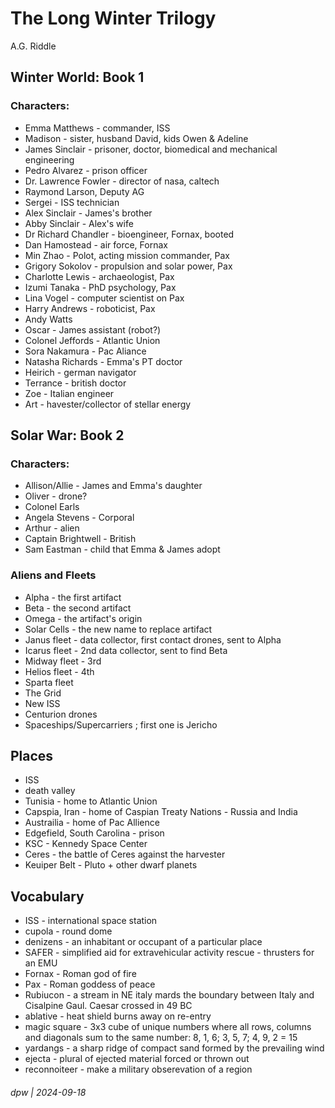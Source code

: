 # The Long Winter Trilogy

A.G. Riddle

## Winter World: Book 1

### Characters: 

* Emma Matthews - commander, ISS
* Madison - sister, husband David, kids Owen & Adeline
* James Sinclair - prisoner, doctor, biomedical and mechanical engineering
* Pedro Alvarez - prison officer
* Dr. Lawrence Fowler - director of nasa, caltech
* Raymond Larson, Deputy AG
* Sergei - ISS technician
* Alex Sinclair - James's brother
* Abby Sinclair - Alex's wife
* Dr Richard Chandler - bioengineer, Fornax, booted
* Dan Hamostead - air force, Fornax
* Min Zhao - Polot, acting mission commander, Pax
* Grigory Sokolov - propulsion and solar power, Pax
* Charlotte Lewis - archaeologist, Pax
* Izumi Tanaka - PhD psychology, Pax
* Lina Vogel - computer scientist on Pax
* Harry Andrews - roboticist, Pax
* Andy Watts
* Oscar - James assistant (robot?)
* Colonel Jeffords - Atlantic Union
* Sora Nakamura - Pac Aliance
* Natasha Richards - Emma's PT doctor
* Heirich - german navigator
* Terrance - british doctor
* Zoe - Italian engineer
* Art - havester/collector of stellar energy

## Solar War: Book 2

### Characters: 

* Allison/Allie - James and Emma's daughter
* Oliver - drone?
* Colonel Earls
* Angela Stevens - Corporal
* Arthur - alien
* Captain Brightwell - British
* Sam Eastman - child that Emma & James adopt


### Aliens and Fleets

* Alpha - the first artifact
* Beta - the second artifact
* Omega - the artifact's origin
* Solar Cells - the new name to replace artifact
* Janus fleet - data collector, first contact drones, sent to Alpha
* Icarus fleet - 2nd data collector, sent to find Beta
* Midway fleet - 3rd
* Helios fleet - 4th
* Sparta fleet
* The Grid
* New ISS
* Centurion drones
* Spaceships/Supercarriers ; first one is Jericho

## Places

* ISS
* death valley
* Tunisia - home to Atlantic Union
* Capspia, Iran - home of Caspian Treaty Nations - Russia and India
* Austrailia - home of Pac Allience
* Edgefield, South Carolina - prison
* KSC - Kennedy Space Center
* Ceres - the battle of Ceres against the harvester
* Keuiper Belt - Pluto + other dwarf planets


## Vocabulary

* ISS - international space station
* cupola - round dome
* denizens - an inhabitant or occupant of a particular place
* SAFER - simplified aid for extravehicular activity rescue - thrusters for an EMU
* Fornax - Roman god of fire
* Pax - Roman goddess of peace
* Rubiucon - a stream in NE italy mards the boundary between Italy and Cisalpine Gaul. Caesar crossed in 49 BC
* ablative - heat shield burns away on re-entry
* magic square - 3x3 cube of unique numbers where all rows, columns and diagonals sum to the same number: 8, 1, 6; 3, 5, 7; 4, 9, 2 = 15
* yardangs - a sharp ridge of compact sand formed by the prevailing wind
* ejecta - plural of ejected material forced or thrown out
* reconnoiteer - make a military obserevation of a region

###### dpw | 2024-09-18
